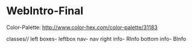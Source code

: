 # WebIntro-Final

Color-Palette: http://www.color-hex.com/color-palette/31183


classes//
left boxes- leftbox
nav- nav
right info- RInfo
bottom info- BInfo
